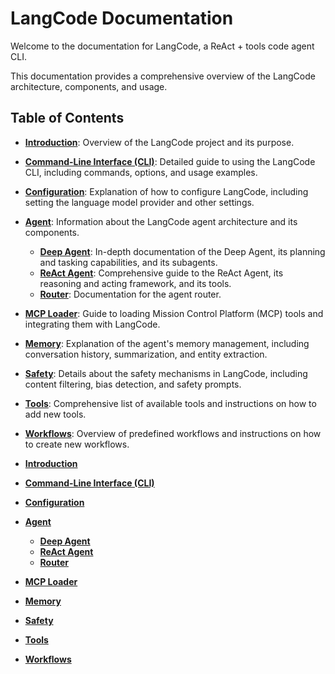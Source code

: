 # LangCode Documentation

Welcome to the documentation for LangCode, a ReAct + tools code agent CLI.

This documentation provides a comprehensive overview of the LangCode architecture, components, and usage.

## Table of Contents

- **[Introduction](README.md)**: Overview of the LangCode project and its purpose.
- **[Command-Line Interface (CLI)](cli.md)**: Detailed guide to using the LangCode CLI, including commands, options, and usage examples.
- **[Configuration](config.md)**: Explanation of how to configure LangCode, including setting the language model provider and other settings.
- **[Agent](agent/README.md)**: Information about the LangCode agent architecture and its components.
  - **[Deep Agent](agent/deep.md)**: In-depth documentation of the Deep Agent, its planning and tasking capabilities, and its subagents.
  - **[ReAct Agent](agent/react.md)**: Comprehensive guide to the ReAct Agent, its reasoning and acting framework, and its tools.
  - **[Router](agent/router.md)**: Documentation for the agent router.
- **[MCP Loader](mcp_loader.md)**: Guide to loading Mission Control Platform (MCP) tools and integrating them with LangCode.
- **[Memory](memory.md)**: Explanation of the agent's memory management, including conversation history, summarization, and entity extraction.
- **[Safety](safety.md)**: Details about the safety mechanisms in LangCode, including content filtering, bias detection, and safety prompts.
- **[Tools](tools.md)**: Comprehensive list of available tools and instructions on how to add new tools.
- **[Workflows](workflows.md)**: Overview of predefined workflows and instructions on how to create new workflows.


- **[Introduction](README.md)**
- **[Command-Line Interface (CLI)](cli.md)**
- **[Configuration](config.md)**
- **[Agent](agent/README.md)**
  - **[Deep Agent](agent/deep.md)**
  - **[ReAct Agent](agent/react.md)**
  - **[Router](agent/router.md)**
- **[MCP Loader](mcp_loader.md)**
- **[Memory](memory.md)**
- **[Safety](safety.md)**
- **[Tools](tools.md)**
- **[Workflows](workflows.md)**
